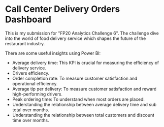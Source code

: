 # Call Center Delivery Orders Dashboard
This is my submission for "FP20 Analytics Challenge 6". 
The challenge dive into the world of food delivery service which shapes the future of the restaurant industry.

There are some useful insights using Power BI:
- Average delivery time: This KPI is crucial for measuring the efficiency of delivery service.
- Drivers efficiency.
- Order completion rate: To measure customer satisfaction and operational efficiency.
- Average tip per delivery: To measure customer satisfaction and reward high-performing drivers.
- Peak ordering time: To understand when most orders are placed.
- Understanding the relationship between average delivery time and sub total over months.
- Understanding the relationship between total customers and discount time over months.
